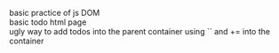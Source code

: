 basic practice of js DOM  
basic todo html page  
ugly way to add todos into the parent container using `` and += into the container  

